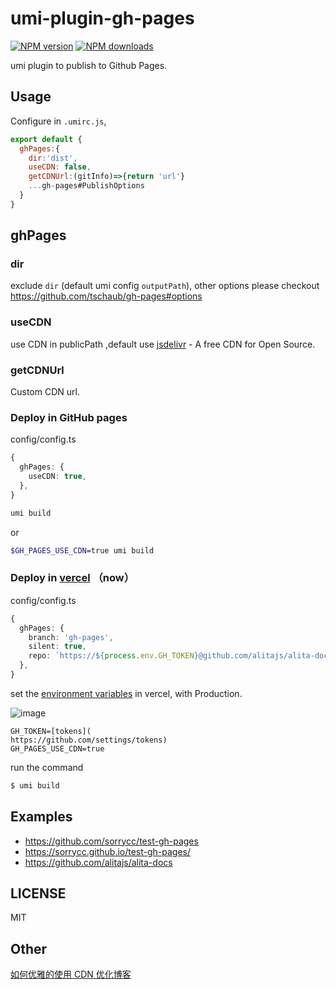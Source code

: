 # umi-plugin-gh-pages

[![NPM version](https://img.shields.io/npm/v/umi-plugin-gh-pages.svg?style=flat)](https://npmjs.org/package/umi-plugin-gh-pages)
[![NPM downloads](http://img.shields.io/npm/dm/umi-plugin-gh-pages.svg?style=flat)](https://npmjs.org/package/umi-plugin-gh-pages)

umi plugin to publish to Github Pages.

## Usage

Configure in `.umirc.js`,

```js
export default {
  ghPages:{
    dir:'dist',
    useCDN: false,
    getCDNUrl:(gitInfo)=>{return 'url'}
    ...gh-pages#PublishOptions
  }
}
```

## ghPages

### dir
exclude `dir` (default umi config `outputPath`), other options please checkout https://github.com/tschaub/gh-pages#options

### useCDN

use CDN in publicPath ,default use [jsdelivr](https://www.jsdelivr.com/) - A free CDN for Open Source.

### getCDNUrl

Custom CDN url.

### Deploy in GitHub pages

config/config.ts

```ts
{
  ghPages: {
    useCDN: true,
  },
}
```

```bash
umi build
```

or

```bash
$GH_PAGES_USE_CDN=true umi build
```

### Deploy in [vercel](https://vercel.com/) （now）

config/config.ts

```ts
{
  ghPages: {
    branch: 'gh-pages',
    silent: true,
    repo: `https://${process.env.GH_TOKEN}@github.com/alitajs/alita-docs.git`,
  },
}
```

set the [environment variables](https://vercel.com/docs/environment-variables) in vercel, with Production.

![image](https://user-images.githubusercontent.com/11746742/110885160-4f264680-8321-11eb-80f7-8cd6275643b8.png)

```
GH_TOKEN=[tokens]( 
https://github.com/settings/tokens)
GH_PAGES_USE_CDN=true
```

run the command

```bash
$ umi build
```

## Examples

* https://github.com/sorrycc/test-gh-pages
* https://sorrycc.github.io/test-gh-pages/
* https://github.com/alitajs/alita-docs

## LICENSE

MIT

## Other

[如何优雅的使用 CDN 优化博客](https://zhuanlan.zhihu.com/p/362871371)

